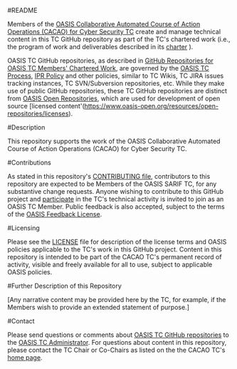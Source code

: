 #README

Members of the [OASIS Collaborative Automated Course of Action Operations (CACAO) for Cyber Security TC](https://www.oasis-open.org/committees/cacao/) create and manage technical content in this TC GitHub repository as part of the TC's chartered work (i.e., the program of work and deliverables described in its [charter](https://www.oasis-open.org/committees/cacao/charter.php) ).

OASIS TC GitHub repositories, as described in [GitHub Repositories for OASIS TC Members' Chartered Work](https://www.oasis-open.org/resources/tcadmin/github-repositories-for-oasis-tc-members-chartered-work), are governed by the [OASIS TC Process](https://www.oasis-open.org/policies-guidelines/tc-process), [IPR Policy](https://www.oasis-open.org/policies-guidelines/ipr) and other policies, similar to TC Wikis, TC JIRA issues tracking instances, TC SVN/Subversion repositories, etc.  While they make use of public GitHub repositories, these TC GitHub repositories are distinct from [OASIS Open Repositories](https://www.oasis-open.org/resources/open-repositories), which are used for development of open source [licensed content'(https://www.oasis-open.org/resources/open-repositories/licenses).

#Description

This repository supports the work of the OASIS Collaborative Automated Course of Action Operations (CACAO) for Cyber Security TC. 

#Contributions

As stated in this repository's [CONTRIBUTING file](https://github.com/oasis-tcs/<tc-repo-name>/blob/master/CONTRIBUTING.md), contributors to this repository are expected to be Members of the OASIS SARIF TC, for any substantive change requests. Anyone wishing to contribute to this GitHub project and [participate](https://www.oasis-open.org/join/participation-instructions) in the TC's technical activity is invited to join as an OASIS TC Member.  Public feedback is also accepted, subject to the terms of the [OASIS Feedback License](https://www.oasis-open.org/policies-guidelines/ipr#appendixa).

#Licensing

Please see the [LICENSE](https://github.com/oasis-tcs/cacao/blob/master/LICENSE.md) file for description of the license terms and OASIS policies applicable to the TC's work in this GitHub project. Content in this repository is intended to be part of the CACAO TC's permanent record of activity, visible and freely available for all to use, subject to applicable OASIS policies.

#Further Description of this Repository

[Any narrative content may be provided here by the TC, for example, if the Members wish to provide an extended statement of purpose.]

#Contact

Please send questions or comments about [OASIS TC GitHub repositories](https://www.oasis-open.org/resources/tcadmin/github-repositories-for-oasis-tc-members-chartered-work) to the [OASIS TC Administrator](mailto:tc-admin@oasis-open.org). For questions about content in this repository, please contact the TC Chair or Co-Chairs as listed on the the CACAO TC's [home page](https://www.oasis-open.org/committees/cacao/).
